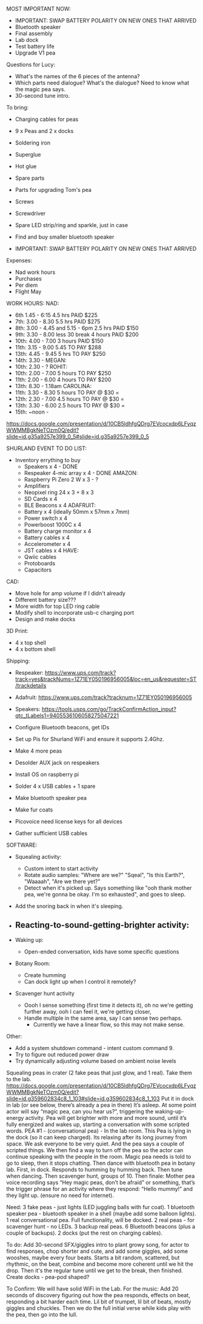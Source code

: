 MOST IMPORTANT NOW:
* IMPORTANT: SWAP BATTERY POLARITY ON NEW ONES THAT ARRIVED
* Bluetooth speaker
* Final assembly
* Lab dock
* Test battery life
* Upgrade V1 pea

Questions for Lucy:
* What's the names of the 6 pieces of the antenna?
* Which parts need dialogue? What's the dialogue? Need to know what the magic pea says.
* 30-second tune intro.


To bring:
* Charging cables for peas
* 9 x Peas and 2 x docks
* Soldering iron
* Superglue
* Hot glue
* Spare parts
* Parts for upgrading Tom's pea
* Screws
* Screwdriver
* Spare LED strip/ring and sparkle, just in case






* Find and buy smaller bluetooth speaker


* IMPORTANT: SWAP BATTERY POLARITY ON NEW ONES THAT ARRIVED

Expenses:
- Nad work hours
- Purchases
- Per diem
- Flight May

WORK HOURS:
NAD:
* 6th 1.45 - 6:15 4.5 hrs PAID $225
* 7th: 3.00 - 8.30 5.5 hrs PAID $275
* 8th: 3.00 - 4.45 and 5.15 - 6pm 2.5 hrs PAID $150
* 9th: 3.30 - 8.00 less 30 break 4 hours PAID $200
* 10th: 4.00 - 7.00 3 hours PAID $150
* 11th: 3.15 - 9.00 5.45 TO PAY $288
* 13th: 4.45 - 9.45 5 hrs TO PAY $250
* 14th: 3.30 - 
MEGAN:
* 10th: 2.30 - ?
ROHIT:
* 10th: 2.00 - 7.00 5 hours TO PAY $250
* 11th: 2.00 -  6.00 4 hours TO PAY $200
* 13th: 8.30 - 1.18am
CAROLINA:
* 11th: 3.30 - 8.30 5 hours TO PAY @ $30 = 
* 12th: 2.30 - 7.00 4.5 hours TO PAY @ $30 = 
* 13th: 3.30 - 6.00 2.5 hours TO PAY @ $30 = 
* 15th: ~noon - 

https://docs.google.com/presentation/d/10CB5ldhfgQDrg7EVcocxdp6LFyqzWWMMBgkNeTOzm0Q/edit?slide=id.g35a9257e399_0_5#slide=id.g35a9257e399_0_5

SHURLAND EVENT TO DO LIST:
* Inventory errything to buy
  * Speakers x 4 - DONE
  * Respeaker 4-mic array x 4 - DONE
  AMAZON:
  * Raspberry Pi Zero 2 W x 3 - ?
  * Amplifiers
  * Neopixel ring 24 x 3 + 8 x 3
  * SD Cards x 4
  * BLE Beacons x 4
  ADAFRUIT:  
  * Battery x 4 (ideally 50mm x 57mm x 7mm)
  * Power switch x 4
  * Powerboost 1000C x 4
  * Battery charge monitor x 4
  * Battery cables x 4
  * Accelerometer x 4
  * JST cables x 4
  HAVE:
  * Qwiic cables
  * Protoboards
  * Capacitors

CAD:
* Move hole for amp volume if I didn't already
* Different battery size???
* More width for top LED ring cable
* Modify shell to incorporate usb-c charging port
* Design and make docks

3D Print:
* 4 x top shell
* 4 x bottom shell

Shipping:
* Respeaker: https://www.ups.com/track?track=yes&trackNums=1Z71EY050196956005&loc=en_us&requester=ST/trackdetails
* Adafruit: https://www.ups.com/track?tracknum=1Z71EY050196956005
* Speakers: https://tools.usps.com/go/TrackConfirmAction_input?qtc_tLabels1=9405536106058275047221

* Configure Bluetooth beacons, get IDs
* Set up Pis for Shurland WiFi and ensure it supports 2.4Ghz.
* Make 4 more peas
* Desolder AUX jack on respeakers
* Install OS on raspberry pi
* Solder 4 x USB cables + 1 spare
* Make bluetooth speaker pea
* Make fur coats
* Picovoice need license keys for all devices
* Gather sufficient USB cables


SOFTWARE:
* Squealing activity:
  - Custom intent to start activity
  - Rotate audio samples: "Where are we?" "Sqeal", "Is this Earth?", "Waaaah", "Are we there yet?"
  - Detect when it's picked up. Says something like "ooh thank mother pea, we're gonna be okay. I'm so exhausted", and goes to sleep.

* Add the snoring back in when it's sleeping.

* Reacting-to-sound-getting-brighter activity:
  - 
* Waking up:
  - Open-ended conversation, kids have some specific questions 

* Botany Room:
  - Create humming
  - Can dock light up when I control it remotely?

* Scavenger hunt activity
  - Oooh I sense something (first time it detects it), oh no we're getting further away, ooh I can feel it, we're getting closer, 
  - Handle multiple in the same area, say I can sense two perhaps.
    - Currently we have a linear flow, so this may not make sense.

Other:
* Add a system shutdown command - intent custom command 9. 
* Try to figure out reduced power draw 
* Try dynamically adjusting volume based on ambient noise levels


Squealing peas in crater (2 fake peas that just glow, and 1 real).
Take them to the lab.
https://docs.google.com/presentation/d/10CB5ldhfgQDrg7EVcocxdp6LFyqzWWMMBgkNeTOzm0Q/edit?slide=id.g359602834c8_1_103#slide=id.g359602834c8_1_103 
Put it in dock in lab (or see below, there’s already a pea in there)
It’s asleep. At some point actor will say “magic pea, can you hear us?”, triggering the waking-up-energy activity.  Pea will get brighter with more and more sound, until it’s fully energized and wakes up, starting a conversation with some scripted words. 
PEA #1 - (conversational pea) - In the lab room. This Pea is lying in the dock (so it can keep charged). Its relaxing after its long journey from space. We ask everyone to be very quiet. And the pea says a couple of scripted things. We then find a way to turn off the pea so the actor can continue speaking with the people in the room.
Magic pea needs is told to go to sleep, then it stops chatting. 
Then dance with bluetooth pea in botany lab. First, in dock. Responds to humming by humming back. Then tune when dancing. 
Then scavenger hunt, groups of 10.
Then finale: Mother pea voice recording says “Hey magic peas, don’t be afraid” or something, that’s the trigger phrase for an activity where they respond: “Hello mummy!” and they light up. (ensure no need for internet).

Need:
3 fake peas - just lights (LED juggling balls with fur coat).
1 bluetooth speaker pea - bluetooth speaker in a shell (maybe add some balloon lights).
1 real conversational pea. Full functionality, will be docked.
2 real peas - for scavenger hunt - no LEDs.
3 backup real peas.
6 Bluetooth beacons (plus a couple of backups).
2 docks (put the rest on charging cables).

To do:
Add 30-second SFX/giggles intro to plant growy song, for actor to find responses, chop shorter and cute, and add some giggles, add some wooshes, maybe every four beats. Starts a bit random, scattered, but rhythmic, on the beat, combine and become more coherent until we hit the drop. Then it's the regular tune until we get to the break, then finished.
Create docks - pea-pod shaped?

To Confirm:
We will have solid WiFi in the Lab.
For the music: Add 20 seconds of discovery figuring out how the pea responds, effects on beat, responding a bit harder each time. Lil bit of trumpet, lil bit of beats, mostly giggles and chuckles. Then we do the full initial verse while kids play with the pea, then go into the lull.

